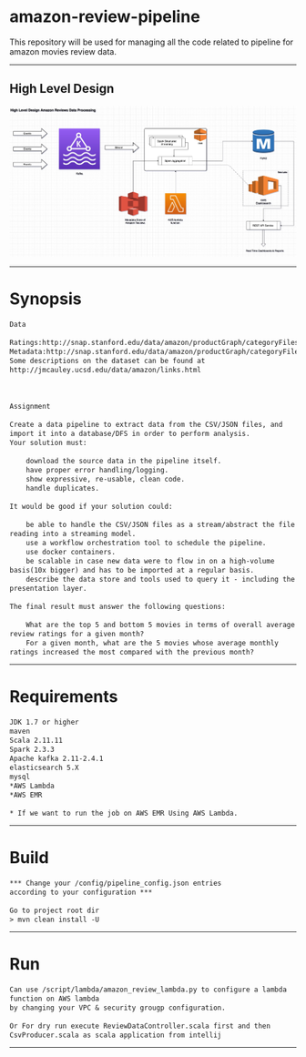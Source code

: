 # amazon-review-pipeline
This repository will be used for managing all the code related to pipeline for amazon movies review data.

-----

## High Level Design

![Test Image 3](amazon_reviews-HLD.jpg)

-----

# Synopsis

    Data

    Ratings:http://snap.stanford.edu/data/amazon/productGraph/categoryFiles/ratings_Movies_and_TV.csv
    Metadata:http://snap.stanford.edu/data/amazon/productGraph/categoryFiles/meta_Movies_and_TV.json.gz
    Some descriptions on the dataset can be found at http://jmcauley.ucsd.edu/data/amazon/links.html

 

    Assignment

    Create a data pipeline to extract data from the CSV/JSON files, and import it into a database/DFS in order to perform analysis.
    Your solution must:

        download the source data in the pipeline itself.
        have proper error handling/logging.
        show expressive, re-usable, clean code.
        handle duplicates.

    It would be good if your solution could:

        be able to handle the CSV/JSON files as a stream/abstract the file reading into a streaming model.
        use a workflow orchestration tool to schedule the pipeline.
        use docker containers.
        be scalable in case new data were to flow in on a high-volume basis(10x bigger) and has to be imported at a regular basis.
        describe the data store and tools used to query it - including the presentation layer.

    The final result must answer the following questions:

        What are the top 5 and bottom 5 movies in terms of overall average review ratings for a given month?
        For a given month, what are the 5 movies whose average monthly ratings increased the most compared with the previous month?

-----

# Requirements

    JDK 1.7 or higher
    maven
    Scala 2.11.11
    Spark 2.3.3
    Apache kafka 2.11-2.4.1
    elasticsearch 5.X
    mysql
    *AWS Lambda
    *AWS EMR

    * If we want to run the job on AWS EMR Using AWS Lambda.
----

# Build
    
    *** Change your /config/pipeline_config.json entries 
    according to your configuration ***

    Go to project root dir
    > mvn clean install -U

------

# Run

    Can use /script/lambda/amazon_review_lambda.py to configure a lambda function on AWS lambda
    by changing your VPC & security grougp configuration.

    Or For dry run execute ReviewDataController.scala first and then CsvProducer.scala as scala application from intellij

------
